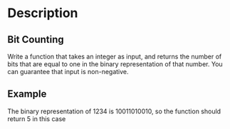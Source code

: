 # Description 

## Bit Counting

Write a function that takes an integer as input, and returns the number of bits that are equal to one in the binary representation of that number. You can guarantee that input is non-negative.

## Example 

The binary representation of 1234 is 10011010010, so the function should return 5 in this case

